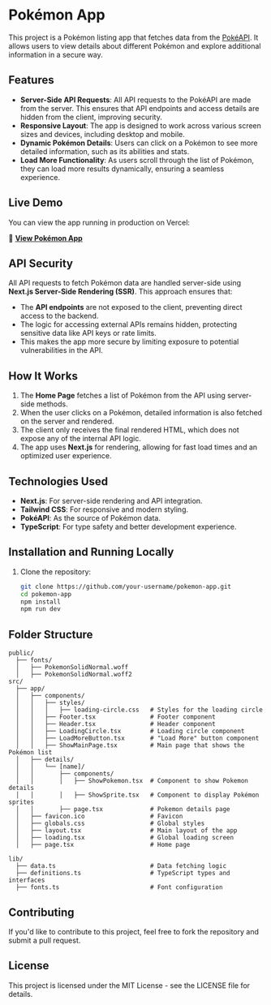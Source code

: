 # Pokémon App

This project is a Pokémon listing app that fetches data from the [PokéAPI](https://pokeapi.co/). It allows users to view details about different Pokémon and explore additional information in a secure way.

## Features

- **Server-Side API Requests**: All API requests to the PokéAPI are made from the server. This ensures that API endpoints and access details are hidden from the client, improving security.
- **Responsive Layout**: The app is designed to work across various screen sizes and devices, including desktop and mobile.
- **Dynamic Pokémon Details**: Users can click on a Pokémon to see more detailed information, such as its abilities and stats.
- **Load More Functionality**: As users scroll through the list of Pokémon, they can load more results dynamically, ensuring a seamless experience.

## Live Demo

You can view the app running in production on Vercel:

🔗 **<a href="https://pokemon-in-next-js.vercel.app/" target="_blank">View Pokémon App</a>**


## API Security

All API requests to fetch Pokémon data are handled server-side using **Next.js Server-Side Rendering (SSR)**. This approach ensures that:

- The **API endpoints** are not exposed to the client, preventing direct access to the backend.
- The logic for accessing external APIs remains hidden, protecting sensitive data like API keys or rate limits.
- This makes the app more secure by limiting exposure to potential vulnerabilities in the API.

## How It Works

1. The **Home Page** fetches a list of Pokémon from the API using server-side methods.
2. When the user clicks on a Pokémon, detailed information is also fetched on the server and rendered.
3. The client only receives the final rendered HTML, which does not expose any of the internal API logic.
4. The app uses **Next.js** for rendering, allowing for fast load times and an optimized user experience.

## Technologies Used

- **Next.js**: For server-side rendering and API integration.
- **Tailwind CSS**: For responsive and modern styling.
- **PokéAPI**: As the source of Pokémon data.
- **TypeScript**: For type safety and better development experience.

## Installation and Running Locally

1. Clone the repository:

   ```bash
   git clone https://github.com/your-username/pokemon-app.git
   cd pokemon-app
   npm install
   npm run dev
   

## Folder Structure 
```
public/
  ├── fonts/
  │   ├── PokemonSolidNormal.woff
  │   ├── PokemonSolidNormal.woff2
src/
  ├── app/
  │   ├── components/
  │   │   ├── styles/
  │   │   │   ├── loading-circle.css   # Styles for the loading circle
  │   │   ├── Footer.tsx               # Footer component
  │   │   ├── Header.tsx               # Header component
  │   │   ├── LoadingCircle.tsx        # Loading circle component
  │   │   ├── LoadMoreButton.tsx       # "Load More" button component
  │   │   ├── ShowMainPage.tsx         # Main page that shows the Pokémon list
  │   ├── details/
  │   │   └── [name]/
  │   │       ├── components/
  │   │       │   ├── ShowPokemon.tsx  # Component to show Pokemon details
  │   │       │   ├── ShowSprite.tsx   # Component to display Pokémon sprites
  │   │       ├── page.tsx             # Pokemon details page
  │   ├── favicon.ico                  # Favicon
  │   ├── globals.css                  # Global styles
  │   ├── layout.tsx                   # Main layout of the app
  │   ├── loading.tsx                  # Global loading screen
  │   ├── page.tsx                     # Home page

lib/
  ├── data.ts                          # Data fetching logic
  ├── definitions.ts                   # TypeScript types and interfaces
  ├── fonts.ts                         # Font configuration
```

## Contributing
If you'd like to contribute to this project, feel free to fork the repository and submit a pull request.

## License
This project is licensed under the MIT License - see the LICENSE file for details.
